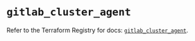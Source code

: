 # `gitlab_cluster_agent`

Refer to the Terraform Registry for docs: [`gitlab_cluster_agent`](https://registry.terraform.io/providers/gitlabhq/gitlab/17.3.1/docs/resources/cluster_agent).
